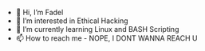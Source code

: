 - 👋 Hi, I’m Fadel 
- 👀 I’m interested in Ethical Hacking
- 🌱 I’m currently learning Linux and BASH Scripting
- 📫 How to reach me - NOPE, I DONT WANNA REACH U

<!---
stfadup/stfadup is a ✨ special ✨ repository because its `README.md` (this file) appears on your GitHub profile.
You can click the Preview link to take a look at your changes.
--->
